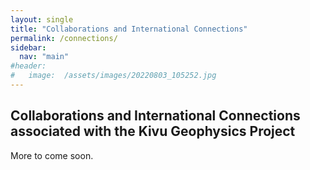 ```yaml
---
layout: single
title: "Collaborations and International Connections"
permalink: /connections/
sidebar:
  nav: "main"
#header:
#   image:  /assets/images/20220803_105252.jpg
---
```



## Collaborations and International Connections  associated with the Kivu Geophysics Project

More to come soon.